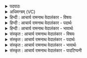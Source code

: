 <details><summary>पदपाठः</summary>

आ꣢। ते꣣। वत्सः꣢। म꣡नः꣢꣯। य꣣मत्। परमा꣢त्। चि꣣त्। सध꣡स्धा꣢त्। स꣣ध꣢। स्था꣣त्। अ꣡ग्ने꣢꣯। त्वाम्। का꣣मये। गिरा꣢। ११६६।
</details>

<details><summary>अधिमन्त्रम् (VC)</summary>

- अग्निः
- वत्सः काण्वः
- गायत्री
- षड्जः
</details>

<details><summary>हिन्दी : आचार्य रामनाथ वेदालंकार - विषयः</summary>

प्रथम ऋचा की व्याख्या पूर्वार्चिक में ८ क्रमाङ्क पर परमात्मा के विषय में की जा चुकी है। यहाँ भी उसी विषय को दर्शाते हैं।
</details>

<details><summary>हिन्दी : आचार्य रामनाथ वेदालंकार - पदार्थः</summary>

पदार्थान्वयभाषाः -  हे(अग्ने)अग्रनायक,सर्वज्ञ,तेजस्वी परमात्मन्!मैं(गिरा)स्तुति-वाणी से(त्वाम् कामये)तुझे चाहता हूँ।(ते वत्सः)तेरा पुत्र तुझे पाने के लिए(परमात् चित्)सुदूर भी(सधस्थात्)लोक से(मनः)अपने मन को(आयमत्)लौटा लाया है ॥१॥
</details>

<details><summary>हिन्दी : आचार्य रामनाथ वेदालंकार - भावार्थः</summary>

भावार्थभाषाः -  समीप वा दूर जहाँ-कहीं भी मेरा मन चला गया है,वहाँ से उसे लौटाकर परमात्मा में ही केन्द्रित करता हूँ ॥१॥
</details>

<details><summary>संस्कृत : आचार्य रामनाथ वेदालंकार - विषयः</summary>

तत्र प्रथमा ऋक् पूर्वार्चिके ८ क्रमाङ्के परमात्मविषये व्याख्याता। अत्रापि स एव विषयः प्रदर्श्यते।
</details>

<details><summary>संस्कृत : आचार्य रामनाथ वेदालंकार - पदार्थः</summary>

पदार्थान्वयभाषाः -  हे(अग्ने)अग्रनायक,सर्वज्ञ,तेजोमय परमात्मन्!अहम्(गिरा)स्तुतिवाचा(त्वाम् कामये)त्वाम् इच्छामि।(ते वत्सः)त्वदीयः पुत्रः,त्वत्प्राप्त्यर्थम्(परमात् चित्)सुदूरादपि(सधस्थात्)लोकात्(मनः)स्वकीयं मानसम्(आयमत्)उप रमयति,प्रत्यावर्तयति ॥१॥२
</details>

<details><summary>संस्कृत : आचार्य रामनाथ वेदालंकार - भावार्थः</summary>

भावार्थभाषाः -  अन्तिके वा दूरे वा यत्र कुत्रापि मे मनो गतं ततस्तत् प्रत्यावर्त्य परमात्मन्येव केन्द्रयामि ॥१॥
</details>

<details><summary>संस्कृत : आचार्य रामनाथ वेदालंकार - पादटिप्पनी</summary>

टिप्पणी:   १. ऋ० ८।११।७। य० १२।११५, उभयत्र ‘का॑यमा’ इति पाठः। साम० ८। २. यजुर्भाष्ये दयानन्दस्वामी मन्त्रमिमं ‘मनुष्यैः सदैव मनः स्ववशं विधेयं वाणी च’ इति विषये व्याचष्टे।
</details>